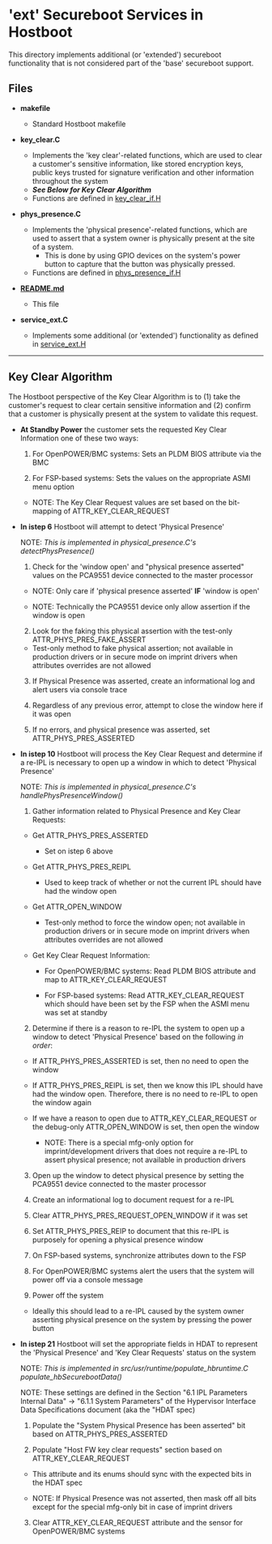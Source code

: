 # **'ext'** Secureboot Services in Hostboot
This directory implements additional (or 'extended') secureboot functionality
 that is not considered part of the 'base' secureboot support.

## Files

* __makefile__
  * Standard Hostboot makefile

* __key_clear.C__
  * Implements the 'key clear'-related functions, which are used to clear a customer's sensitive information, like stored encryption keys, public keys trusted for signature verification and other information throughout the system 
  * ***See Below for Key Clear Algorithm***
  * Functions are defined in
 [key_clear_if.H](../../../include/usr/secureboot/key_clear_if.H)

* __phys_presence.C__
  * Implements the 'physical presence'-related functions, which are used to
 assert that a system owner is physically present at the site of a system.
    * This is done by using GPIO devices on the system's power button to
 capture that the button was physically pressed.
  * Functions are defined in
 [phys_presence_if.H](../../../include/usr/secureboot/phys_presence_if.H)

* __[README.md](./README.md)__
  * This file

* __service_ext.C__
  * Implements some additional (or 'extended') functionality as defined in
 [service_ext.H](../../../include/usr/secureboot/service_ext.H)


---
## Key Clear Algorithm
The Hostboot perspective of the Key Clear Algorithm is to (1) take the customer's request to clear certain sensitive information and (2) confirm that a customer is physically present at the system to validate this request.

* __At Standby Power__ the customer sets the requested Key Clear Information one of these two ways:

  1. For OpenPOWER/BMC systems: Sets an PLDM BIOS attribute via the BMC


  2. For FSP-based systems: Sets the values on the appropriate ASMI menu option

  * NOTE: The Key Clear Request values are set based on the bit-mapping of ATTR_KEY_CLEAR_REQUEST

* __In istep 6__ Hostboot will attempt to detect 'Physical Presence'

  NOTE: _This is implemented in physical_presence.C's detectPhysPresence()_

  1. Check for the 'window open' and "physical presence asserted" values on the PCA9551 device connected to the master processor

    * NOTE: Only care if 'physical presence asserted' **IF** 'window is open'

    * NOTE: Technically the PCA9551 device only allow assertion if the window is open

  2. Look for the faking this physical assertion with the test-only ATTR_PHYS_PRES_FAKE_ASSERT

    * Test-only method to fake physical assertion; not available in production drivers or in secure mode
 on imprint drivers when attributes overrides are not allowed

  3. If Physical Presence was asserted, create an informational log and alert users via console trace

  4. Regardless of any previous error, attempt to close the window here if it was open

  5. If no errors, and physical presence was asserted, set ATTR_PHYS_PRES_ASSERTED


* __In istep 10__ Hostboot will process the Key Clear Request and determine if a re-IPL is necessary to open up a window in which to detect 'Physical Presence'

  NOTE: _This is implemented in physical_presence.C's handlePhysPresenceWindow()_

  1. Gather information related to Physical Presence and Key Clear Requests:

    * Get ATTR_PHYS_PRES_ASSERTED

      * Set on istep 6 above

    * Get ATTR_PHYS_PRES_REIPL

      * Used to keep track of whether or not the current IPL should have had the window open

    * Get ATTR_OPEN_WINDOW

      * Test-only method to force the window open; not available in production drivers or in secure mode
 on imprint drivers when attributes overrides are not allowed


    * Get Key Clear Request Information:

      * For OpenPOWER/BMC systems: Read PLDM BIOS attribute and map to ATTR_KEY_CLEAR_REQUEST

      * For FSP-based systems: Read ATTR_KEY_CLEAR_REQUEST which should have been set by the FSP when the ASMI menu was set at standby


  2. Determine if there is a reason to re-IPL the system to open up a window to detect 'Physical Presence' based on the following _in order_:

  * If ATTR_PHYS_PRES_ASSERTED is set, then no need to open the window

  * If ATTR_PHYS_PRES_REIPL is set, then we know this IPL should have had the window open.  Therefore, there is no need to re-IPL to open the window again

  * If we have a reason to open due to ATTR_KEY_CLEAR_REQUEST or the debug-only ATTR_OPEN_WINDOW is set, then open the window

    * NOTE: There is a special mfg-only option for imprint/development drivers that does not require a re-IPL to assert physical presence; not available in production drivers

  3. Open up the window to detect physical presence by setting the PCA9551 device connected to the master processor

  4. Create an informational log to document request for a re-IPL

  5. Clear ATTR_PHYS_PRES_REQUEST_OPEN_WINDOW if it was set

  6. Set ATTR_PHYS_PRES_REIP to document that this re-IPL is purposely for opening a physical presence window

  7. On FSP-based systems, synchronize attributes down to the FSP

  8. For OpenPOWER/BMC systems alert the users that the system will power off via a console message

  9. Power off the system

    * Ideally this should lead to a re-IPL caused by the system owner asserting physical presence on the system by pressing the power button

* __In istep 21__ Hostboot will set the appropriate fields in HDAT to represent the 'Physical Presence' and 'Key Clear Requests' status on the system

  NOTE: _This is implemented in src/usr/runtime/populate_hbruntime.C populate_hbSecurebootData()_

  NOTE: These settings are defined in the Section "6.1 IPL Parameters Internal Data" -> "6.1.1 System Parameters" of the Hypervisor Interface Data Specifications document (aka the "HDAT spec)

  1. Populate the "System Physical Presence has been asserted" bit based on ATTR_PHYS_PRES_ASSERTED

  2.  Populate "Host FW key clear requests" section based on ATTR_KEY_CLEAR_REQUEST

    * This attribute and its enums  should sync with the expected bits in the HDAT spec

    * NOTE: If Physical Presence was not asserted, then mask off all bits except for the special mfg-only bit in case of imprint drivers

  3. Clear ATTR_KEY_CLEAR_REQUEST attribute and the sensor for OpenPOWER/BMC systems


